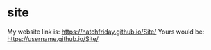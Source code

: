 # site
My website link is: https://hatchfriday.github.io/Site/
Yours would be:
https://username.github.io/Site/
